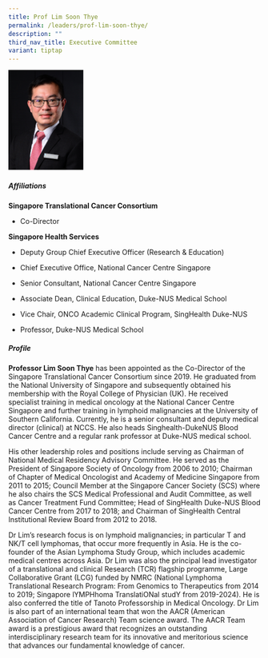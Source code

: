 ```yaml
---
title: Prof Lim Soon Thye
permalink: /leaders/prof-lim-soon-thye/
description: ""
third_nav_title: Executive Committee
variant: tiptap
---
```

<div class="isomer-image-wrapper">
<img style="width:150px" height="auto" width="100%" src="/images/Leaders/prof%20lim%20soon%20thye.png">
</div>
<h5>Affiliations</h5>
<p><strong>Singapore Translational Cancer Consortium</strong>
</p>
<ul data-tight="true" class="tight">
<li>
<p>Co-Director</p>
</li>
</ul>
<p><strong>Singapore Health Services</strong>
</p>
<ul data-tight="true" class="tight">
<li>
<p>Deputy Group Chief Executive Officer (Research &amp; Education)</p>
</li>
<li>
<p>Chief Executive Office, National Cancer Centre Singapore</p>
</li>
<li>
<p>Senior Consultant, National Cancer Centre Singapore</p>
</li>
<li>
<p>Associate Dean, Clinical Education, Duke-NUS Medical School</p>
</li>
<li>
<p>Vice Chair, ONCO Academic Clinical Program, SingHealth Duke-NUS</p>
</li>
<li>
<p>Professor, Duke-NUS Medical School</p>
</li>
</ul>
<h5>Profile</h5>
<p><strong>Professor Lim Soon Thye</strong> has been appointed as the Co-Director
of the Singapore Translational Cancer Consortium since 2019. He graduated
from the National University of Singapore and subsequently&nbsp;obtained
his membership with the Royal College of Physician (UK). He received specialist
training in medical oncology at the National Cancer Centre Singapore and
further training in lymphoid malignancies at the University of Southern
California. Currently, he is a senior consultant and deputy medical director
(clinical) at NCCS. He also heads&nbsp;Singhealth-DukeNUS&nbsp;Blood Cancer
Centre and a regular rank professor at Duke-NUS medical school.&nbsp;</p>
<p>His other leadership roles and positions include serving as Chairman of
National Medical Residency Advisory Committee. He served as the President
of Singapore Society of Oncology from 2006 to 2010; Chairman of Chapter
of Medical Oncologist and Academy of Medicine Singapore from 2011 to 2015;
Council Member at the Singapore Cancer Society (SCS) where he also chairs
the SCS Medical Professional and Audit Committee, as well as Cancer Treatment
Fund Committee; Head of SingHealth Duke-NUS Blood Cancer Centre from 2017
to 2018; and Chairman of SingHealth Central Institutional Review Board
from 2012 to 2018.</p>
<p>Dr Lim’s research focus is on lymphoid malignancies; in particular T and
NK/T cell lymphomas, that occur more frequently in Asia. He is the co-founder
of the Asian Lymphoma Study Group, which includes academic medical centres
across Asia. Dr Lim was also the principal lead investigator of a translational
and clinical Research (TCR) flagship programme, Large Collaborative Grant
(LCG) funded by NMRC (National Lymphoma Translational Research Program:
From Genomics to Therapeutics from 2014 to 2019; Singapore lYMPHhoma TranslatiONal
studY from 2019-2024). He is also conferred the title of Tanoto Professorship
in Medical Oncology. Dr Lim is also part of an international team that
won the AACR (American Association of Cancer Research) Team science award.
The AACR Team award is a prestigious award that recognizes an outstanding
interdisciplinary research team for its innovative and meritorious science
that advances our fundamental knowledge of cancer.</p>